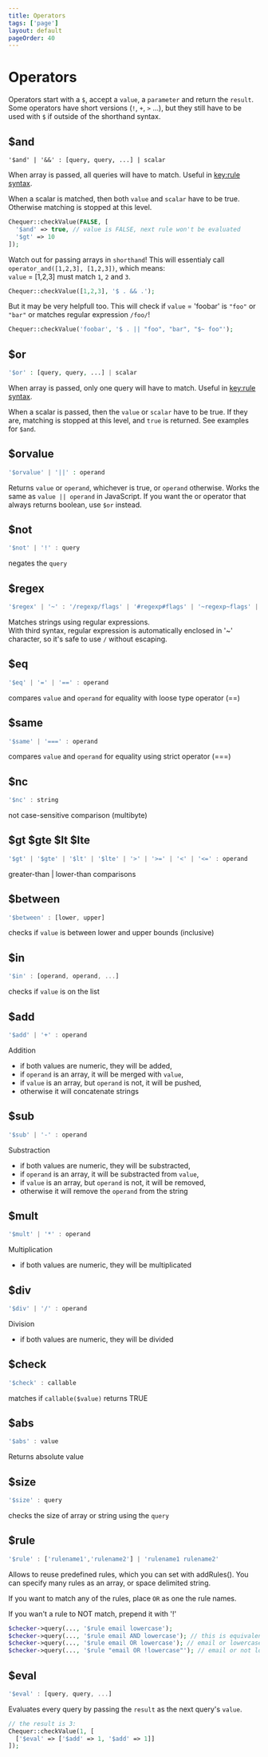 ```yaml
---
title: Operators
tags: ['page']
layout: default
pageOrder: 40
---
```


<h1>Operators</h1>

Operators start with a `$`, accept a `value`, a `parameter` and return the `result`. Some operators
have short versions (`!`, `+`, `>` ...), but they still have to be used with `$` if outside of the
shorthand syntax.

## $and
```
'$and' | '&&' : [query, query, ...] | scalar
```

  When array is passed, all queries will have to match. Useful in [key:rule syntax][keyrule].

  When a scalar is matched, then both `value` and `scalar` have to be true. Otherwise matching is stopped
  at this level.

  ```php
  Chequer::checkValue(FALSE, [
    '$and' => true, // value is FALSE, next rule won't be evaluated
    '$gt' => 10
  ]);
  ```

  Watch out for passing arrays in `shorthand`! This will essentialy call `operator_and([1,2,3], [1,2,3])`, which means: <br/>
  `value` = [1,2,3] must match `1`, `2` and `3`.
  ```php
  Chequer::checkValue([1,2,3], '$ . && .');
  ```

  But it may be very helpfull too. This will check if `value` = 'foobar' is `"foo"` or `"bar"` or matches
  regular expression `/foo/`!
  ```php
  Chequer::checkValue('foobar', '$ . || "foo", "bar", "$~ foo"');
  ```

## $or  
``` php
'$or' : [query, query, ...] | scalar
```

  When array is passed, only one query will have to match. Useful in [key:rule syntax][keyrule].

  When a scalar is passed, then the `value` or `scalar` have to be true. If they are, matching is stopped
  at this level, and `true` is returned. See examples for `$and`.

## $orvalue  
``` php
'$orvalue' | '||' : operand
```

  Returns `value` or `operand`, whichever is true, or `operand` otherwise. Works the same as
  `value || operand` in JavaScript. If you want the or operator that always returns boolean,
  use `$or` instead.

## $not
``` js 
'$not' | '!' : query
```

  negates the `query`

## $regex  
``` js
'$regex' | '~' : '/regexp/flags' | '#regexp#flags' | '~regexp~flags' | 'regexp'
```

  Matches strings using regular expressions.<br/>
  With third syntax, regular expression is automatically enclosed in '~' character, so it's safe to use
  `/` without escaping.

## $eq  
``` js
'$eq' | '=' | '==' : operand
```

  compares `value` and `operand` for equality with loose type operator (==)

## $same
``` js
'$same' | '===' : operand
```
  compares `value` and `operand` for equality using strict operator (===)

## $nc
``` js
'$nc' : string
```
  not case-sensitive comparison (multibyte)

## $gt $gte $lt $lte
``` js
'$gt' | '$gte' | '$lt' | '$lte' | '>' | '>=' | '<' | '<=' : operand
```
  greater-than | lower-than comparisons

## $between
``` js
'$between' : [lower, upper]
```

  checks if `value` is between lower and upper bounds (inclusive)

## $in
```js  
'$in' : [operand, operand, ...]
```

  checks if `value` is on the list

## $add
``` js 
'$add' | '+' : operand
```

  Addition

  * if both values are numeric, they will be added,
  * if `operand` is an array, it will be merged with `value`,
  * if `value` is an array, but `operand` is not, it will be pushed,
  * otherwise it will concatenate strings

## $sub
``` js
'$sub' | '-' : operand
```

  Substraction

  * if both values are numeric, they will be substracted,
  * if `operand` is an array, it will be substracted from `value`,
  * if `value` is an array, but `operand` is not, it will be removed,
  * otherwise it will remove the `operand` from the string

## $mult
``` js
'$mult' | '*' : operand
```

  Multiplication

  * if both values are numeric, they will be multiplicated

## $div
``` js
'$div' | '/' : operand
```

  Division

  * if both values are numeric, they will be divided

## $check
``` js
'$check' : callable
```

  matches if `callable($value)` returns TRUE

## $abs  
``` js
'$abs' : value
```

  Returns absolute value

## $size
``` js
'$size' : query
```

  checks the size of array or string using the `query`

## $rule
``` js
'$rule' : ['rulename1','rulename2'] | 'rulename1 rulename2'
```

  Allows to reuse predefined rules, which you can set with addRules().
  You can specify many rules as an array, or space delimited string. 

  If you want to match any of the rules, place `OR` as one the rule names.

  If you wan't a rule to NOT match, prepend it with '!'

  ```php
  $checker->query(..., '$rule email lowercase');
  $checker->query(..., '$rule email AND lowercase'); // this is equivalent to the former
  $checker->query(..., '$rule email OR lowercase'); // email or lowercase
  $checker->query(..., '$rule "email OR !lowercase"'); // email or not lowercase. We have to quote it because of '!'
  ```
  
## $eval
``` js
'$eval' : [query, query, ...]
```

  Evaluates every query by passing the `result` as the next query's `value`.

  ```php
  // the result is 3:
  Chequer::checkValue(1, [
    ['$eval' => ['$add' => 1, '$add' => 1]]
  ]);
  ```


[keyrule]: language#key:rule-syntax